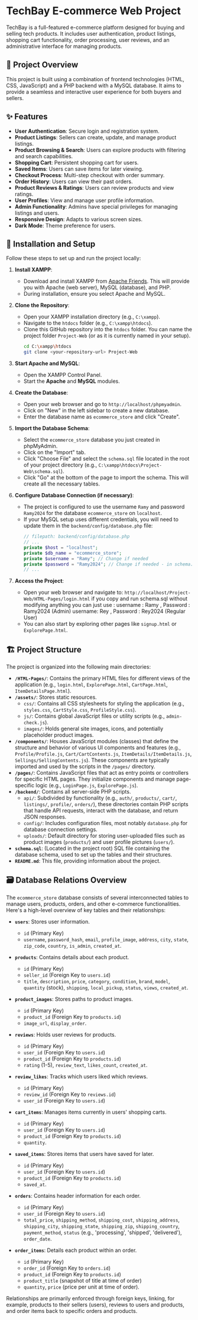# TechBay E-commerce Web Project

TechBay is a full-featured e-commerce platform designed for buying and selling tech products. It includes user authentication, product listings, shopping cart functionality, order processing, user reviews, and an administrative interface for managing products.

## 🚀 Project Overview

This project is built using a combination of frontend technologies (HTML, CSS, JavaScript) and a PHP backend with a MySQL database. It aims to provide a seamless and interactive user experience for both buyers and sellers.

## ✨ Features

*   **User Authentication**: Secure login and registration system.
*   **Product Listings**: Sellers can create, update, and manage product listings.
*   **Product Browsing & Search**: Users can explore products with filtering and search capabilities.
*   **Shopping Cart**: Persistent shopping cart for users.
*   **Saved Items**: Users can save items for later viewing.
*   **Checkout Process**: Multi-step checkout with order summary.
*   **Order History**: Users can view their past orders.
*   **Product Reviews & Ratings**: Users can review products and view ratings.
*   **User Profiles**: View and manage user profile information.
*   **Admin Functionality**: Admins have special privileges for managing listings and users.
*   **Responsive Design**: Adapts to various screen sizes.
*   **Dark Mode**: Theme preference for users.

## 📂 Installation and Setup

Follow these steps to set up and run the project locally:

1.  **Install XAMPP**:
    *   Download and install XAMPP from [Apache Friends](https://www.apachefriends.org/index.html). This will provide you with Apache (web server), MySQL (database), and PHP.
    *   During installation, ensure you select Apache and MySQL.

2.  **Clone the Repository**:
    *   Open your XAMPP installation directory (e.g., `C:\xampp`).
    *   Navigate to the `htdocs` folder (e.g., `C:\xampp\htdocs`).
    *   Clone this GitHub repository into the `htdocs` folder. You can name the project folder `Project-Web` (or as it is currently named in your setup).
        ```sh
        cd C:\xampp\htdocs
        git clone <your-repository-url> Project-Web
        ```

3.  **Start Apache and MySQL**:
    *   Open the XAMPP Control Panel.
    *   Start the **Apache** and **MySQL** modules.

4.  **Create the Database**:
    *   Open your web browser and go to `http://localhost/phpmyadmin`.
    *   Click on "New" in the left sidebar to create a new database.
    *   Enter the database name as `ecommerce_store` and click "Create".

5.  **Import the Database Schema**:
    *   Select the `ecommerce_store` database you just created in phpMyAdmin.
    *   Click on the "Import" tab.
    *   Click "Choose File" and select the `schema.sql` file located in the root of your project directory (e.g., `C:\xampp\htdocs\Project-Web\schema.sql`).
    *   Click "Go" at the bottom of the page to import the schema. This will create all the necessary tables.

6.  **Configure Database Connection (if necessary)**:
    *   The project is configured to use the username `Ramy` and password `Ramy2024` for the database `ecommerce_store` on `localhost`.
    *   If your MySQL setup uses different credentials, you will need to update them in the `backend/config/database.php` file:
        ```php
        // filepath: backend/config/database.php
        // ...
        private $host = "localhost";
        private $db_name = "ecommerce_store";
        private $username = "Ramy"; // Change if needed
        private $password = "Ramy2024"; // Change if needed - in schema.sql i create two user Ramy (Admin) , Rey (Regular user) for tesing so you can use them dirctly
        // ...
        ```

7.  **Access the Project**:
    *   Open your web browser and navigate to:
        `http://localhost/Project-Web/HTML-Pages/login.html`
        if you copy and run schema.sql without modifying anything you can just use :
            username : Ramy , Password : Ramy2024  (Admin)
            username: Rey   , Password : Rey2024 (Regular User)
    *   You can also start by exploring other pages like `signup.html` or `ExplorePage.html`.

## 🏗️ Project Structure

The project is organized into the following main directories:

*   **`/HTML-Pages/`**: Contains the primary HTML files for different views of the application (e.g., `login.html`, `ExplorePage.html`, `CartPage.html`, `ItemDetailsPage.html`).
*   **`/assets/`**: Stores static resources.
    *   `css/`: Contains all CSS stylesheets for styling the application (e.g., `styles.css`, `CartStyle.css`, `ProfileStyle.css`).
    *   `js/`: Contains global JavaScript files or utility scripts (e.g., `admin-check.js`).
    *   `images/`: Holds general site images, icons, and potentially placeholder product images.
*   **`/components/`**: Houses JavaScript modules (classes) that define the structure and behavior of various UI components and features (e.g., `Profile/Profile.js`, `Cart/CartContents.js`, `ItemDetails/ItemDetails.js`, `Sellings/SellingContents.js`). These components are typically imported and used by the scripts in the `/pages/` directory.
*   **`/pages/`**: Contains JavaScript files that act as entry points or controllers for specific HTML pages. They initialize components and manage page-specific logic (e.g., `LoginPage.js`, `ExplorePage.js`).
*   **`/backend/`**: Contains all server-side PHP scripts.
    *   `api/`: Subdivided by functionality (e.g., `auth/`, `products/`, `cart/`, `listings/`, `profile/`, `orders/`), these directories contain PHP scripts that handle API requests, interact with the database, and return JSON responses.
    *   `config/`: Includes configuration files, most notably `database.php` for database connection settings.
    *   `uploads/`: Default directory for storing user-uploaded files such as product images (`products/`) and user profile pictures (`users/`).
*   **`schema.sql`**: (Located in the project root) SQL file containing the database schema, used to set up the tables and their structures.
*   **`README.md`**: This file, providing information about the project.

## 🗃️ Database Relations Overview

The `ecommerce_store` database consists of several interconnected tables to manage users, products, orders, and other e-commerce functionalities. Here's a high-level overview of key tables and their relationships:

*   **`users`**: Stores user information.
    *   `id` (Primary Key)
    *   `username`, `password_hash`, `email`, `profile_image`, `address`, `city`, `state`, `zip_code`, `country`, `is_admin`, `created_at`.

*   **`products`**: Contains details about each product.
    *   `id` (Primary Key)
    *   `seller_id` (Foreign Key to `users.id`)
    *   `title`, `description`, `price`, `category`, `condition`, `brand`, `model`, `quantity` (stock), `shipping`, `local_pickup`, `status`, `views`, `created_at`.

*   **`product_images`**: Stores paths to product images.
    *   `id` (Primary Key)
    *   `product_id` (Foreign Key to `products.id`)
    *   `image_url`, `display_order`.

*   **`reviews`**: Holds user reviews for products.
    *   `id` (Primary Key)
    *   `user_id` (Foreign Key to `users.id`)
    *   `product_id` (Foreign Key to `products.id`)
    *   `rating` (1-5), `review_text`, `likes_count`, `created_at`.

*   **`review_likes`**: Tracks which users liked which reviews.
    *   `id` (Primary Key)
    *   `review_id` (Foreign Key to `reviews.id`)
    *   `user_id` (Foreign Key to `users.id`)

*   **`cart_items`**: Manages items currently in users' shopping carts.
    *   `id` (Primary Key)
    *   `user_id` (Foreign Key to `users.id`)
    *   `product_id` (Foreign Key to `products.id`)
    *   `quantity`.

*   **`saved_items`**: Stores items that users have saved for later.
    *   `id` (Primary Key)
    *   `user_id` (Foreign Key to `users.id`)
    *   `product_id` (Foreign Key to `products.id`)
    *   `saved_at`.

*   **`orders`**: Contains header information for each order.
    *   `id` (Primary Key)
    *   `user_id` (Foreign Key to `users.id`)
    *   `total_price`, `shipping_method`, `shipping_cost`, `shipping_address`, `shipping_city`, `shipping_state`, `shipping_zip`, `shipping_country`, `payment_method`, `status` (e.g., 'processing', 'shipped', 'delivered'), `order_date`.

*   **`order_items`**: Details each product within an order.
    *   `id` (Primary Key)
    *   `order_id` (Foreign Key to `orders.id`)
    *   `product_id` (Foreign Key to `products.id`)
    *   `product_title` (snapshot of title at time of order)
    *   `quantity`, `price` (price per unit at time of order).

Relationships are primarily enforced through foreign keys, linking, for example, products to their sellers (users), reviews to users and products, and order items back to specific orders and products.
